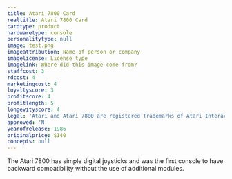 ```yaml
---
title: Atari 7800 Card
realtitle: Atari 7800 Card
cardtype: product
hardwaretype: console
personalitytype: null
image: test.png
imageattribution: Name of person or company
imagelicense: License type
imagelink: Where did this image come from?
staffcost: 3
rdcost: 4
marketingcost: 4
loyaltyscore: 3
profitscore: 4
profitlength: 5
longevityscore: 4
legal: 'Atari and Atari 7800 are registered Trademarks of Atari Interactive, Inc'
approved: 'N'
yearofrelease: 1986
originalprice: $140
concepts: null
---
```


The Atari 7800 has simple digital joysticks and was the first console to have backward compatibility without the use of additional modules.
